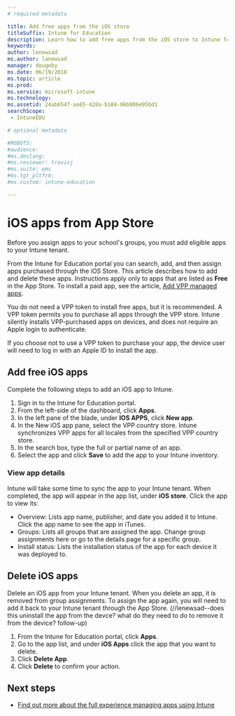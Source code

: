 ```yaml
---
# required metadata

title: Add free apps from the iOS store
titleSuffix: Intune for Education
description: Learn how to add free apps from the iOS store to Intune for Education.
keywords:
author: lenewsad
ms.author: lanewsad
manager: dougeby
ms.date: 06/19/2018
ms.topic: article
ms.prod:
ms.service: microsoft-intune
ms.technology:
ms.assetid: 24ab6547-aa65-428a-b184-06b806e95bd1
searchScope:
 - IntuneEDU

# optional metadata

#ROBOTS:
#audience:
#ms.devlang:
#ms.reviewer: travisj
#ms.suite: ems
#ms.tgt_pltfrm:
#ms.custom: intune-education

---
```


# iOS apps from App Store  
Before you assign apps to your school's groups, you must add eligible apps to your Intune tenant. 

From the Intune for Education portal you can search, add, and then assign apps purchased through the iOS Store. This article describes how to add and delete these apps. Instructions apply only to apps that are listed as **Free** in the App Store. To install a paid app, see the article, [Add VPP managed apps](add-vpp-apps-ios.md).

You do not need a VPP token to install free apps, but it is recommended. A VPP token permits you to purchase all apps through the VPP store. Intune silently installs VPP-purchased apps on devices, and does not require an Apple login to authenticate. 

If you choose not to use a VPP token to purchase your app, the device user will need to log in with an Apple ID to install the app.

## Add free iOS apps  
Complete the following steps to add an iOS app to Intune.
1. Sign in to the Intune for Education portal.
2. From the left-side of the dashboard, click **Apps**.
3. In the left pane of the blade, under **IOS APPS**, click **New app**.
4. In the New iOS app pane, select the VPP country store. Intune synchronizes VPP apps for all locales from the specified VPP country store.
5. In the search box, type the full or partial name of an app.
6. Select the app and click **Save** to add the app to your Intune inventory.

### View app details  
Intune will take some time to sync the app to your Intune tenant. When completed, the app will appear in the app list, under **iOS store**. Click the app to view its:

* Overview: Lists app name, publisher, and date you added it to Intune. Click the app name to see the app in iTunes.
* Groups: Lists all groups that are assigned the app. Change group assignments here or go to the details page for a specific group.
* Install status: Lists the installation status of the app for each device it was deployed to. 

## Delete iOS apps  
Delete an iOS app from your Intune tenant. When you delete an app, it is removed from group assignments. To assign the app again, you will need to add it back to your Intune tenant through the App Store. (//lenewsad--does this uninstall the app from the devce? what do they need to do to remove it from the device?  follow-up)

1. From the Intune for Education portal, click **Apps**.
2. Go to the app list, and under **iOS Apps** click the app that you want to delete.
3. Click **Delete App**.
4. Click **Delete** to confirm your action.  

## Next steps
- [Find out more about the full experience managing apps using Intune](https://docs.microsoft.com/intune/deploy-use/add-apps)
